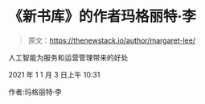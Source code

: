 # 《新书库》的作者玛格丽特·李

> 原文：<https://thenewstack.io/author/margaret-lee/>

人工智能为服务和运营管理带来的好处

2021 年 1 1 月 3 日上午 10:31

作者:玛格丽特·李